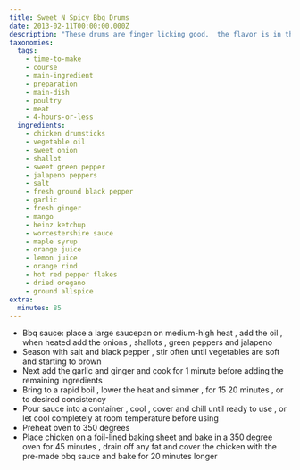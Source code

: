 ```yaml
---
title: Sweet N Spicy Bbq Drums
date: 2013-02-11T00:00:00.000Z
description: "These drums are finger licking good.  the flavor is in the barbeque sauce and like most homemade sauces, this one is tastier if used the following day.  allowing the flavors to blend overnight really enhances the flavor.  i personally used 1 1/3 cups of the sauce on the drums,  feel free to use as much or as little as you desire.  \r\n \r\nplease note: prep time is the time required to make the bbq sauce, chilling time is not included."
taxonomies:
  tags:
    - time-to-make
    - course
    - main-ingredient
    - preparation
    - main-dish
    - poultry
    - meat
    - 4-hours-or-less
  ingredients:
    - chicken drumsticks
    - vegetable oil
    - sweet onion
    - shallot
    - sweet green pepper
    - jalapeno peppers
    - salt
    - fresh ground black pepper
    - garlic
    - fresh ginger
    - mango
    - heinz ketchup
    - worcestershire sauce
    - maple syrup
    - orange juice
    - lemon juice
    - orange rind
    - hot red pepper flakes
    - dried oregano
    - ground allspice
extra:
  minutes: 85
---
```

 - Bbq sauce: place a large saucepan on medium-high heat , add the oil , when heated add the onions , shallots , green peppers and jalapeno
 - Season with salt and black pepper , stir often until vegetables are soft and starting to brown
 - Next add the garlic and ginger and cook for 1 minute before adding the remaining ingredients
 - Bring to a rapid boil , lower the heat and simmer , for 15 20 minutes , or to desired consistency
 - Pour sauce into a container , cool , cover and chill until ready to use , or let cool completely at room temperature before using
 - Preheat oven to 350 degrees
 - Place chicken on a foil-lined baking sheet and bake in a 350 degree oven for 45 minutes , drain off any fat and cover the chicken with the pre-made bbq sauce and bake for 20 minutes longer
